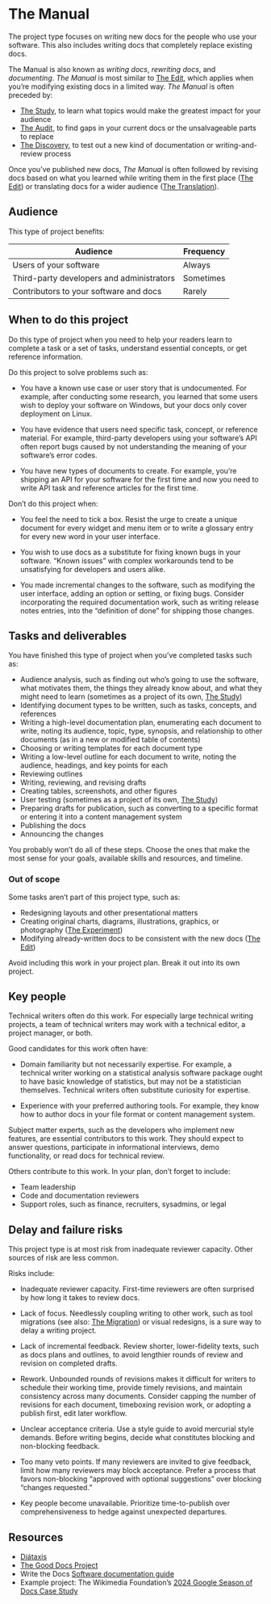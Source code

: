 # The Manual

The project type focuses on writing new docs for the people who use your software.
This also includes writing docs that completely replace existing docs.

The Manual is also known as _writing docs_, _rewriting docs_, and _documenting_.
_The Manual_ is most similar to [The Edit](./edit.md), which applies when you’re modifying existing docs in a limited way.
_The Manual_ is often preceded by:

- [The Study](./study.md), to learn what topics would make the greatest impact for your audience
- [The Audit](./audit.md), to find gaps in your current docs or the unsalvageable parts to replace
- [The Discovery](./discovery.md), to test out a new kind of documentation or writing-and-review process

Once you’ve published new docs, _The Manual_ is often followed by revising docs based on what you learned while writing them in the first place ([The Edit](./edit.md)) or translating docs for a wider audience ([The Translation](./translation.md)).

## Audience

This type of project benefits:

<table>
  <thead>
    <tr>
      <th>Audience</th>
      <th>Frequency</th>
    </tr>
  </thead>
  <tbody>
    <tr>
      <td>Users of your software</td>
      <td>Always</td>
    </tr>
    <tr>
      <td>Third-party developers and administrators</td>
      <td>Sometimes</td>
    </tr>
    <tr>
      <td>Contributors to your software and docs</td>
      <td>Rarely</td>
    </tr>
  </tbody>
</table>

## When to do this project

Do this type of project when you need to help your readers learn to complete a task or a set of tasks, understand essential concepts, or get reference information.

Do this project to solve problems such as:

- You have a known use case or user story that is undocumented.
  For example, after conducting some research, you learned that some users wish to deploy your software on Windows, but your docs only cover deployment on Linux.

- You have evidence that users need specific task, concept, or reference material.
  For example, third-party developers using your software’s API often report bugs caused by not understanding the meaning of your software’s error codes.

- You have new types of documents to create.
  For example, you’re shipping an API for your software for the first time and now you need to write API task and reference articles for the first time.

Don’t do this project when:

- You feel the need to tick a box.
  Resist the urge to create a unique document for every widget and menu item or to write a glossary entry for every new word in your user interface.

- You wish to use docs as a substitute for fixing known bugs in your software.
  “Known issues” with complex workarounds tend to be unsatisfying for developers and users alike.

- You made incremental changes to the software, such as modifying the user interface, adding an option or setting, or fixing bugs.
  Consider incorporating the required documentation work, such as writing release notes entries, into the “definition of done” for shipping those changes.

## Tasks and deliverables

You have finished this type of project when you’ve completed tasks such as:

- Audience analysis, such as finding out who’s going to use the software, what motivates them, the things they already know about, and what they might need to learn (sometimes as a project of its own, [The Study](./study.md))
- Identifying document types to be written, such as tasks, concepts, and references
- Writing a high-level documentation plan, enumerating each document to write, noting its audience, topic, type, synopsis, and relationship to other documents (as in a new or modified table of contents)
- Choosing or writing templates for each document type
- Writing a low-level outline for each document to write, noting the audience, headings, and key points for each
- Reviewing outlines
- Writing, reviewing, and revising drafts
- Creating tables, screenshots, and other figures
- User testing (sometimes as a project of its own, [The Study](./study.md))
- Preparing drafts for publication, such as converting to a specific format or entering it into a content management system
- Publishing the docs
- Announcing the changes

You probably won’t do all of these steps.
Choose the ones that make the most sense for your goals, available skills and resources, and timeline.

### Out of scope

Some tasks aren’t part of this project type, such as:

- Redesigning layouts and other presentational matters
- Creating original charts, diagrams, illustrations, graphics, or photography ([The Experiment](./experiment.md))
- Modifying already-written docs to be consistent with the new docs ([The Edit](./edit.md))

Avoid including this work in your project plan.
Break it out into its own project.

## Key people

Technical writers often do this work.
For especially large technical writing projects, a team of technical writers may work with a technical editor, a project manager, or both.

Good candidates for this work often have:

- Domain familiarity but not necessarily expertise.
  For example, a technical writer working on a statistical analysis software package ought to have basic knowledge of statistics, but may not be a statistician themselves. Technical writers often substitute curiosity for expertise.

- Experience with your preferred authoring tools.
  For example, they know how to author docs in your file format or content management system.

Subject matter experts, such as the developers who implement new features, are essential contributors to this work.
They should expect to answer questions, participate in informational interviews, demo functionality, or read docs for technical review.

Others contribute to this work.
In your plan, don’t forget to include:

- Team leadership
- Code and documentation reviewers
- Support roles, such as finance, recruiters, sysadmins, or legal

## Delay and failure risks

This project type is at most risk from inadequate reviewer capacity.
Other sources of risk are less common.

Risks include:

- Inadequate reviewer capacity.
  First-time reviewers are often surprised by how long it takes to review docs.

- Lack of focus.
  Needlessly coupling writing to other work, such as tool migrations (see also: [The Migration](./migration.md)) or visual redesigns, is a sure way to delay a writing project.

- Lack of incremental feedback.
  Review shorter, lower-fidelity texts, such as docs plans and outlines, to avoid lengthier rounds of review and revision on completed drafts.

- Rework.
  Unbounded rounds of revisions makes it difficult for writers to schedule their working time, provide timely revisions, and maintain consistency across many documents.
  Consider capping the number of revisions for each document, timeboxing revision work, or adopting a publish first, edit later workflow.

- Unclear acceptance criteria.
  Use a style guide to avoid mercurial style demands.
  Before writing begins, decide what constitutes blocking and non-blocking feedback.

- Too many veto points.
  If many reviewers are invited to give feedback, limit how many reviewers may block acceptance.
  Prefer a process that favors non-blocking “approved with optional suggestions” over blocking “changes requested.”

- Key people become unavailable.
  Prioritize time-to-publish over comprehensiveness to hedge against unexpected departures.

## Resources

- [Diátaxis](https://diataxis.fr/)
- [The Good Docs Project](https://www.thegooddocsproject.dev/)
- Write the Docs [Software documentation guide](https://www.writethedocs.org/guide/)
- Example project: The Wikimedia Foundation’s [2024 Google Season of Docs Case Study](https://www.mediawiki.org/wiki/Season_of_Docs/2024/Case_study)
